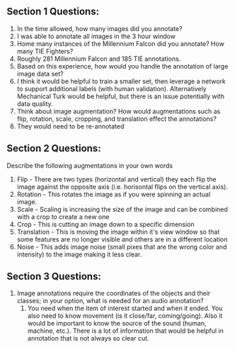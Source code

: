 ## Section 1 Questions:
1. In the time allowed, how many images did you annotate?
  1. I was able to annotate all images in the 3 hour window
2. Home many instances of the Millennium Falcon did you annotate? How many TIE Fighters?
  2. Roughly 281 Millennium Falcon and 185 TIE annotations.
3. Based on this experience, how would you handle the annotation of large image data set?
  3. I think it would be helpful to train a smaller set, then leverage a network to support additional labels (with human validation). Alternatively Mechanical Turk would be helpful, but there is an issue potentially with data quality.
4. Think about image augmentation? How would augmentations such as flip, rotation, scale, cropping, and translation effect the annotations?
  4. They would need to be re-annotated


## Section 2 Questions:
Describe the following augmentations in your own words
1. Flip - There are two types (horizontal and vertical) they each flip the image against the opposite axis (i.e. horisontal flips on the vertical axis).
2. Rotation - This rotates the image as if you were spinning an actual image.
3. Scale - Scaling is increasing the size of the image and can be combined with a crop to create a new one
4. Crop - This is cutting an image down to a specific dimension
5. Translation - This is moving the image within it's view window so that some features are no longer visible and others are in a different location
6. Noise - This adds image noise (small pixes that are the wrong color and intensity) to the image making it less clear.


## Section 3 Questions:
1. Image annotations require the coordinates of the objects and their classes; in your option, what is needed for an audio annotation?
    1. You need when the item of interest started and when it ended. You also need to know movement (is it close/far, coming/going). Also it would be important to know the source of the sound (human, machine, etc.). There is a lot of information that would be helpful in annotation that is not always so clear cut.
